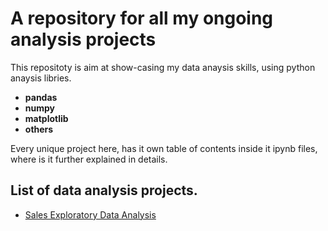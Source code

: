 # A repository for all my ongoing analysis projects
This repositoty is aim at show-casing my data anaysis skills, using python anaysis libries.
- **pandas**
- **numpy**
- **matplotlib**
- **others**

Every unique project here, has it own table of contents inside it ipynb files, where is it further explained in details.

## List of data analysis projects. 

- [Sales Exploratory Data Analysis](https://github.com/DanielTobi0/Data_Analysis_Projects/blob/main/Sales%20Exploratory%20Data%20Analysis.ipynb)
